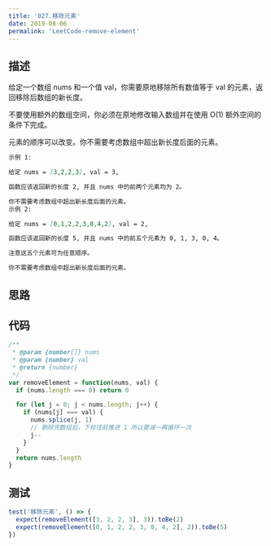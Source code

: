 ```yaml
---
title: '027.移除元素'
date: 2019-08-06
permalink: 'LeetCode-remove-element'
---
```


## 描述

给定一个数组 nums 和一个值 val，你需要原地移除所有数值等于 val 的元素，返回移除后数组的新长度。

不要使用额外的数组空间，你必须在原地修改输入数组并在使用 O(1) 额外空间的条件下完成。

元素的顺序可以改变。你不需要考虑数组中超出新长度后面的元素。

```md
示例 1:

给定 nums = [3,2,2,3], val = 3,

函数应该返回新的长度 2, 并且 nums 中的前两个元素均为 2。

你不需要考虑数组中超出新长度后面的元素。
示例 2:

给定 nums = [0,1,2,2,3,0,4,2], val = 2,

函数应该返回新的长度 5, 并且 nums 中的前五个元素为 0, 1, 3, 0, 4。

注意这五个元素可为任意顺序。

你不需要考虑数组中超出新长度后面的元素。
```

## 思路

## 代码

```js
/**
 * @param {number[]} nums
 * @param {number} val
 * @return {number}
 */
var removeElement = function(nums, val) {
  if (nums.length === 0) return 0

  for (let j = 0; j < nums.length; j++) {
    if (nums[j] === val) {
      nums.splice(j, 1)
      // 删除完数组后，下标往前推进 1 所以要减一再循环一次
      j--
    }
  }
  return nums.length
}
```

## 测试

```js
test('移除元素', () => {
  expect(removeElement([3, 2, 2, 3], 3)).toBe(2)
  expect(removeElement([0, 1, 2, 2, 3, 0, 4, 2], 2)).toBe(5)
})
```
